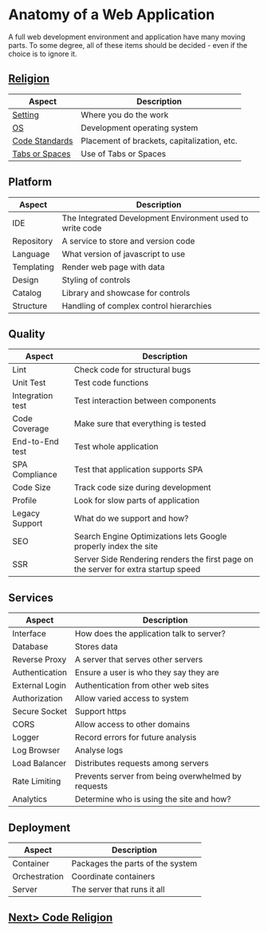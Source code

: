 # Anatomy of a Web Application
A full web development environment and application have many moving parts. To some degree, all of these items should be decided - even if the choice is to ignore it.


## [Religion](Religion)

| Aspect | Description |
| ------ | ----------- |
| [Setting](Religion.md#setting) | Where you do the work |
| [OS](Religion.md#os) | Development operating system |
| [Code Standards](Religion.md#code-standards) | Placement of brackets, capitalization, etc. |
| [Tabs or Spaces](Religion.md#tabs-or-spaces) | Use of Tabs or Spaces |


## Platform

| Aspect | Description |
| ------ | ----------- |
| IDE | The Integrated Development Environment used to write code  |
| Repository | A service to store and version code |
| Language | What version of javascript to use |
| Templating | Render web page with data |
| Design | Styling of controls |
| Catalog | Library and showcase for controls |
| Structure | Handling of complex control hierarchies |


## Quality

| Aspect | Description |
| ------ | ----------- |
| Lint | Check code for structural bugs |
| Unit Test | Test code functions |
| Integration test | Test interaction between components |
| Code Coverage | Make sure that everything is tested |
| End-to-End test | Test whole application |
| SPA Compliance | Test that application supports SPA |
| Code Size | Track code size during development |
| Profile | Look for slow parts of application |
| Legacy Support | What do we support and how? |
| SEO | Search Engine Optimizations lets Google properly index the site |
| SSR | Server Side Rendering renders the first page on the server for extra startup speed |


## Services

| Aspect | Description |
| ------ | ----------- |
| Interface | How does the application talk to server? |
| Database | Stores data |
| Reverse Proxy | A server that serves other servers |
| Authentication | Ensure a user is who they say they are |
| External Login | Authentication from other web sites |
| Authorization | Allow varied access to system |
| Secure Socket | Support https |
| CORS | Allow access to other domains |
| Logger | Record errors for future analysis |
| Log Browser | Analyse logs |
| Load Balancer | Distributes requests among servers |
| Rate Limiting | Prevents server from being overwhelmed by requests |
| Analytics | Determine who is using the site and how? |


## Deployment

| Aspect | Description |
| ------ | ----------- |
| Container | Packages the parts of the system |
| Orchestration | Coordinate containers |
| Server | The server that runs it all |

## [Next> Code Religion](Religion.md)